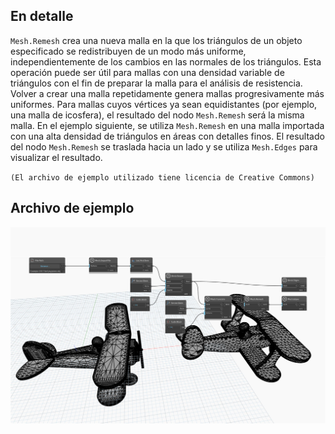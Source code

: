## En detalle
`Mesh.Remesh` crea una nueva malla en la que los triángulos de un objeto especificado se redistribuyen de un modo más uniforme, independientemente de los cambios en las normales de los triángulos. Esta operación puede ser útil para mallas con una densidad variable de triángulos con el fin de preparar la malla para el análisis de resistencia. Volver a crear una malla repetidamente genera mallas progresivamente más uniformes. Para mallas cuyos vértices ya sean equidistantes (por ejemplo, una malla de icosfera), el resultado del nodo `Mesh.Remesh` será la misma malla.
En el ejemplo siguiente, se utiliza `Mesh.Remesh` en una malla importada con una alta densidad de triángulos en áreas con detalles finos. El resultado del nodo `Mesh.Remesh` se traslada hacia un lado y se utiliza `Mesh.Edges` para visualizar el resultado.

`(El archivo de ejemplo utilizado tiene licencia de Creative Commons)`

## Archivo de ejemplo

![Example](./Autodesk.DesignScript.Geometry.Mesh.Remesh_img.jpg)
